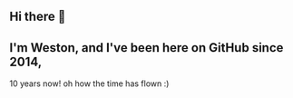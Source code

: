 ## Hi there 👋
## I'm Weston, and I've been here on GitHub since 2014, 
10 years now! oh how the time has flown :)


<!--
**turacept/turacept** is a ✨ _special_ ✨ repository because its `README.md` (this file) appears on your GitHub profile.

Here are some ideas to get you started:

--🔭 I’m currently working on ...
- 🌱 I’m currently learning ...
- 👯 I’m looking to collaborate on ...
- 🤔 I’m looking for help with ...
- 💬 Ask me about ...
- 📫 How to reach me: ...
- 😄 Pronouns: ...
- ⚡ Fun fact: ...
-->
